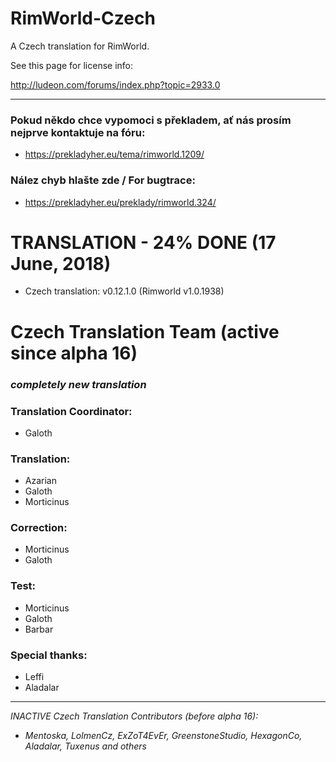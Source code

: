 # RimWorld-Czech

A Czech translation for RimWorld.

See this page for license info:

http://ludeon.com/forums/index.php?topic=2933.0


---

### Pokud někdo chce vypomoci s překladem, ať nás prosím nejprve kontaktuje na fóru:
- https://prekladyher.eu/tema/rimworld.1209/

### Nález chyb hlašte zde / For bugtrace: 
- https://prekladyher.eu/preklady/rimworld.324/

# TRANSLATION - 24% DONE (17 June, 2018)
- Czech translation: v0.12.1.0 (Rimworld v1.0.1938)

# Czech Translation Team (active since alpha 16)
### *completely new translation*

### Translation Coordinator:
- Galoth

### Translation:
- Azarian
- Galoth
- Morticinus

### Correction:
- Morticinus
- Galoth

### Test:
- Morticinus
- Galoth
- Barbar

### Special thanks:
- Leffi
- Aladalar

---

*INACTIVE Czech Translation Contributors (before alpha 16):*
- *Mentoska, LolmenCz, ExZoT4EvEr, GreenstoneStudio, HexagonCo, Aladalar, Tuxenus and others*
